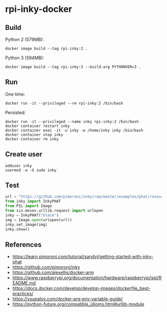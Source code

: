 # rpi-inky-docker

## Build

Python 2 (579MB):

``` shell
docker image build --tag rpi-inky:2 .
```

Python 3 (594MB):

``` shell
docker image build --tag rpi-inky:3 --build-arg PYTHONVER=3 .
```

## Run

One time:

``` shell
docker run -it --privileged --rm rpi-inky:2 /bin/bash
```

Persisted:

``` shell
docker run -it --privileged --name inky rpi-inky:2 /bin/bash
docker container restart inky
docker container exec -it -u inky -w /home/inky inky /bin/bash
docker container stop inky
docker container rm inky
```

## Create user

```
adduser inky
usermod -a -G sudo inky
```

## Test

``` python
url = "https://github.com/pimoroni/inky/raw/master/examples/phat/resources/InkypHAT-212x104-bw.png"
from inky import InkyPHAT
from PIL import Image
from six.moves.urllib.request import urlopen
inky = InkyPHAT("black")
img = Image.open(urlopen(url))
inky.set_image(img)
inky.show()

```

## References

- https://learn.pimoroni.com/tutorial/sandyj/getting-started-with-inky-phat
- https://github.com/pimoroni/inky
- https://github.com/alexellis/docker-arm
- https://www.raspberrypi.org/documentation/hardware/raspberrypi/spi/README.md
- https://docs.docker.com/develop/develop-images/dockerfile_best-practices/
- https://vsupalov.com/docker-arg-env-variable-guide/
- https://python-future.org/compatible_idioms.html#urllib-module
